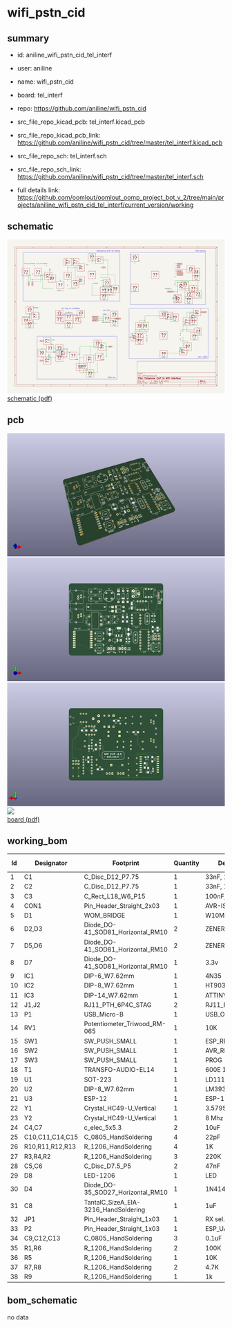# wifi_pstn_cid
 
## summary 
* id: aniline_wifi_pstn_cid_tel_interf
* user: aniline
* name: wifi_pstn_cid
* board: tel_interf
* repo: https://github.com/aniline/wifi_pstn_cid
* src_file_repo_kicad_pcb: tel_interf.kicad_pcb
* src_file_repo_kicad_pcb_link: https://github.com/aniline/wifi_pstn_cid/tree/master/tel_interf.kicad_pcb


* src_file_repo_sch: tel_interf.sch
* src_file_repo_sch_link: https://github.com/aniline/wifi_pstn_cid/tree/master/tel_interf.sch
* full details link: https://github.com/oomlout/oomlout_oomp_project_bot_v_2/tree/main/projects/aniline_wifi_pstn_cid_tel_interf/current_version/working  

## schematic  
![](working_schematic_600.png)  
[schematic (pdf)](working_schematic.pdf) 






















## pcb  
![](working_3d_600.png) 
![](working_3d_front_600.png)  
![](working_3d_back_600.png)  
![](working_600.png)  
[board (pdf)](working.pdf)  

## working_bom
| Id | Designator | Footprint | Quantity | Designation | Supplier and ref |  | None | 
| --- | --- | --- | --- | --- | --- | --- | --- | 
| 1 | C1 | C_Disc_D12_P7.75 | 1 | 33nF, 150V |  |  | [''] | 
| 2 | C2 | C_Disc_D12_P7.75 | 1 | 33nF, 150v |  |  | [''] | 
| 3 | C3 | C_Rect_L18_W6_P15 | 1 | 100nF, 250V |  |  | [''] | 
| 4 | CON1 | Pin_Header_Straight_2x03 | 1 | AVR-ISP-6 |  |  | [''] | 
| 5 | D1 | WOM_BRIDGE | 1 | W10M |  |  | [''] | 
| 6 | D2,D3 | Diode_DO-41_SOD81_Horizontal_RM10 | 2 | ZENER 8.2V |  |  | [''] | 
| 7 | D5,D6 | Diode_DO-41_SOD81_Horizontal_RM10 | 2 | ZENER 3.3V |  |  | [''] | 
| 8 | D7 | Diode_DO-41_SOD81_Horizontal_RM10 | 1 | 3.3v |  |  | [''] | 
| 9 | IC1 | DIP-6_W7.62mm | 1 | 4N35 |  |  | [''] | 
| 10 | IC2 | DIP-8_W7.62mm | 1 | HT9032D |  |  | [''] | 
| 11 | IC3 | DIP-14_W7.62mm | 1 | ATTINY84-P |  |  | [''] | 
| 12 | J1,J2 | RJ11_PTH_6P4C_STAG | 2 | RJ11_PTH_STAGGER |  |  | [''] | 
| 13 | P1 | USB_Micro-B | 1 | USB_OTG |  |  | [''] | 
| 14 | RV1 | Potentiometer_Triwood_RM-065 | 1 | 10K |  |  | [''] | 
| 15 | SW1 | SW_PUSH_SMALL | 1 | ESP_REST |  |  | [''] | 
| 16 | SW2 | SW_PUSH_SMALL | 1 | AVR_REST |  |  | [''] | 
| 17 | SW3 | SW_PUSH_SMALL | 1 | PROG |  |  | [''] | 
| 18 | T1 | TRANSFO-AUDIO-EL14 | 1 | 600E 1:1 |  |  | [''] | 
| 19 | U1 | SOT-223 | 1 | LD1117S33TR |  |  | [''] | 
| 20 | U2 | DIP-8_W7.62mm | 1 | LM393 |  |  | [''] | 
| 21 | U3 | ESP-12 | 1 | ESP-12 |  |  | [''] | 
| 22 | Y1 | Crystal_HC49-U_Vertical | 1 | 3.579545Mhz |  |  | [''] | 
| 23 | Y2 | Crystal_HC49-U_Vertical | 1 | 8 Mhz |  |  | [''] | 
| 24 | C4,C7 | c_elec_5x5.3 | 2 | 10uF |  |  | [''] | 
| 25 | C10,C11,C14,C15 | C_0805_HandSoldering | 4 | 22pF |  |  | [''] | 
| 26 | R10,R11,R12,R13 | R_1206_HandSoldering | 4 | 1K |  |  | [''] | 
| 27 | R3,R4,R2 | R_1206_HandSoldering | 3 | 220K |  |  | [''] | 
| 28 | C5,C6 | C_Disc_D7.5_P5 | 2 | 47nF |  |  | [''] | 
| 29 | D8 | LED-1206 | 1 | LED |  |  | [''] | 
| 30 | D4 | Diode_DO-35_SOD27_Horizontal_RM10 | 1 | 1N4148 |  |  | [''] | 
| 31 | C8 | TantalC_SizeA_EIA-3216_HandSoldering | 1 | 1uF |  |  | [''] | 
| 32 | JP1 | Pin_Header_Straight_1x03 | 1 | RX sel. |  |  | [''] | 
| 33 | P2 | Pin_Header_Straight_1x03 | 1 | ESP_UART |  |  | [''] | 
| 34 | C9,C12,C13 | C_0805_HandSoldering | 3 | 0.1uF |  |  | [''] | 
| 35 | R1,R6 | R_1206_HandSoldering | 2 | 100K |  |  | [''] | 
| 36 | R5 | R_1206_HandSoldering | 1 | 10K |  |  | [''] | 
| 37 | R7,R8 | R_1206_HandSoldering | 2 | 4.7K |  |  | [''] | 
| 38 | R9 | R_1206_HandSoldering | 1 | 1k |  |  | [''] | 


## bom_schematic
no data


